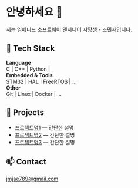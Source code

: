 # 안녕하세요 👋  
저는 임베디드 소프트웨어 엔지니어 지망생 - 조민재입니다.

## 🔧 Tech Stack  
**Language**  
C | C++ | Python |  
**Embedded & Tools**  
STM32 | HAL | FreeRTOS | …  
**Other**  
Git | Linux | Docker | …

## 🚀 Projects  
- [프로젝트명1](링크) — 간단한 설명  
- [프로젝트명2](링크) — 간단한 설명  
- [프로젝트명3](링크) — 간단한 설명  

## 📫 Contact  
[jmjae789@gmail.com](mailto:jmjae789@gmail.com)
